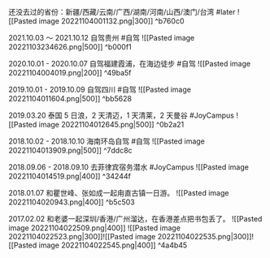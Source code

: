 还没去过的省份：新疆/西藏/云南/广西/湖南/河南/山西/澳门/台湾 #later
![[Pasted image 20221104001132.png|300]] ^b760c0

2021.10.03 ～ 2021.10.12 自驾贵州 #自驾
![[Pasted image 20221103234626.png|500]] ^b000f1

2020.10.01 - 2020.10.07 自驾福建霞浦，在海边徒步 #自驾 
![[Pasted image 20221104004019.png|200]] ^49ba5f

2019.10.01 - 2019.10.09 自驾四川 #自驾 
![[Pasted image 20221104011604.png|500]] ^bb5628

2019.03.20 泰国 5 日浪，2 天清迈，1 天清莱，2 天曼谷 #JoyCampus
![[Pasted image 20221104012645.png|500]] ^0b2a21

2018.10.02 - 2018.10.10 海南环岛自驾 #自驾 
![[Pasted image 20221104013909.png|500]] ^7ddc8c

2018.09.06 - 2018.09.10 去菲律宾宿务潜水 #JoyCampus 
![[Pasted image 20221104014519.png|400]] ^34244f

2018.01.07 和瞿世峰、张如成一起甪直古镇一日游。 
![[Pasted image 20221104020943.png|400]] ^b5c503


2017.02.02 和老婆一起深圳/香港/广州溜达，在香港差点把书包丢了。
![[Pasted image 20221104022509.png|400]]
![[Pasted image 20221104022523.png|300]]![[Pasted image 20221104022535.png|300]]![[Pasted image 20221104022545.png|400]] ^4a4b45
